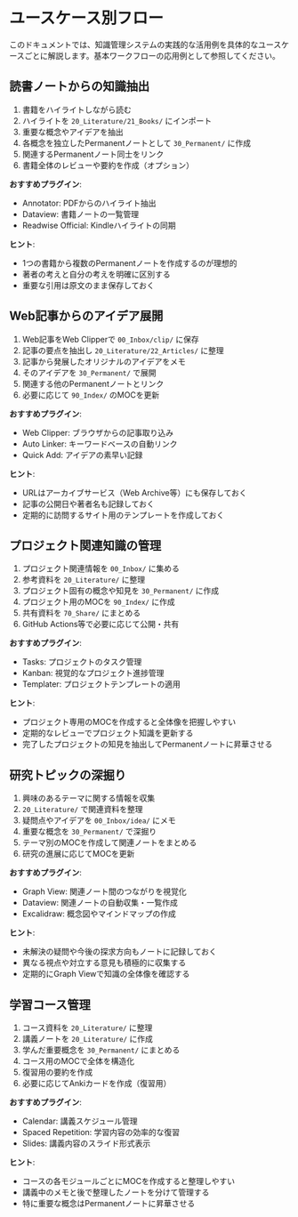 # ユースケース別フロー

このドキュメントでは、知識管理システムの実践的な活用例を具体的なユースケースごとに解説します。基本ワークフローの応用例として参照してください。

## 読書ノートからの知識抽出

1. 書籍をハイライトしながら読む
2. ハイライトを `20_Literature/21_Books/` にインポート
3. 重要な概念やアイデアを抽出
4. 各概念を独立したPermanentノートとして `30_Permanent/` に作成
5. 関連するPermanentノート同士をリンク
6. 書籍全体のレビューや要約を作成（オプション）

**おすすめプラグイン**:

- Annotator: PDFからのハイライト抽出
- Dataview: 書籍ノートの一覧管理
- Readwise Official: Kindleハイライトの同期

**ヒント**:

- 1つの書籍から複数のPermanentノートを作成するのが理想的
- 著者の考えと自分の考えを明確に区別する
- 重要な引用は原文のまま保存しておく

## Web記事からのアイデア展開

1. Web記事をWeb Clipperで `00_Inbox/clip/` に保存
2. 記事の要点を抽出し `20_Literature/22_Articles/` に整理
3. 記事から発展したオリジナルのアイデアをメモ
4. そのアイデアを `30_Permanent/` で展開
5. 関連する他のPermanentノートとリンク
6. 必要に応じて `90_Index/` のMOCを更新

**おすすめプラグイン**:

- Web Clipper: ブラウザからの記事取り込み
- Auto Linker: キーワードベースの自動リンク
- Quick Add: アイデアの素早い記録

**ヒント**:

- URLはアーカイブサービス（Web Archive等）にも保存しておく
- 記事の公開日や著者名も記録しておく
- 定期的に訪問するサイト用のテンプレートを作成しておく

## プロジェクト関連知識の管理

1. プロジェクト関連情報を `00_Inbox/` に集める
2. 参考資料を `20_Literature/` に整理
3. プロジェクト固有の概念や知見を `30_Permanent/` に作成
4. プロジェクト用のMOCを `90_Index/` に作成
5. 共有資料を `70_Share/` にまとめる
6. GitHub Actions等で必要に応じて公開・共有

**おすすめプラグイン**:

- Tasks: プロジェクトのタスク管理
- Kanban: 視覚的なプロジェクト進捗管理
- Templater: プロジェクトテンプレートの適用

**ヒント**:

- プロジェクト専用のMOCを作成すると全体像を把握しやすい
- 定期的なレビューでプロジェクト知識を更新する
- 完了したプロジェクトの知見を抽出してPermanentノートに昇華させる

## 研究トピックの深掘り

1. 興味のあるテーマに関する情報を収集
2. `20_Literature/` で関連資料を整理
3. 疑問点やアイデアを `00_Inbox/idea/` にメモ
4. 重要な概念を `30_Permanent/` で深掘り
5. テーマ別のMOCを作成して関連ノートをまとめる
6. 研究の進展に応じてMOCを更新

**おすすめプラグイン**:

- Graph View: 関連ノート間のつながりを視覚化
- Dataview: 関連ノートの自動収集・一覧作成
- Excalidraw: 概念図やマインドマップの作成

**ヒント**:

- 未解決の疑問や今後の探求方向もノートに記録しておく
- 異なる視点や対立する意見も積極的に収集する
- 定期的にGraph Viewで知識の全体像を確認する

## 学習コース管理

1. コース資料を `20_Literature/` に整理
2. 講義ノートを `20_Literature/` に作成
3. 学んだ重要概念を `30_Permanent/` にまとめる
4. コース用のMOCで全体を構造化
5. 復習用の要約を作成
6. 必要に応じてAnkiカードを作成（復習用）

**おすすめプラグイン**:

- Calendar: 講義スケジュール管理
- Spaced Repetition: 学習内容の効率的な復習
- Slides: 講義内容のスライド形式表示

**ヒント**:

- コースの各モジュールごとにMOCを作成すると整理しやすい
- 講義中のメモと後で整理したノートを分けて管理する
- 特に重要な概念はPermanentノートに昇華させる
